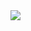 
<img src='[url=https://im.ge/i/inloF8][img]https://i.im.ge/2023/06/24/inloF8.Screenshot-4.png[/img][/url]'>
